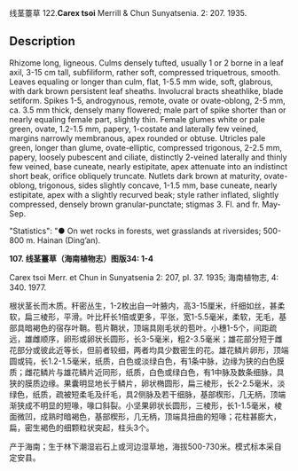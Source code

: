 线茎薹草
122.**Carex tsoi** Merrill & Chun Sunyatsenia. 2: 207. 1935.

## Description
Rhizome long, ligneous. Culms densely tufted, usually 1 or 2 borne in a leaf axil, 3-15 cm tall, subfiliform, rather soft, compressed triquetrous, smooth. Leaves equaling or longer than culm, flat, 1-5.5 mm wide, soft, glabrous, with dark brown persistent leaf sheaths. Involucral bracts sheathlike, blade setiform. Spikes 1-5, androgynous, remote, ovate or ovate-oblong, 2-5 mm, ca. 3.5 mm thick, densely many flowered; male part of spike shorter than or nearly equaling female part, slightly thin. Female glumes white or pale green, ovate, 1.2-1.5 mm, papery, 1-costate and laterally few veined, margins narrowly membranous, apex rounded or obtuse. Utricles pale green, longer than glume, ovate-elliptic, compressed trigonous, 2-2.5 mm, papery, loosely pubescent and ciliate, distinctly 2-veined laterally and thinly few veined, base cuneate, nearly estipitate, apex attenuate into an indistinct short beak, orifice obliquely truncate. Nutlets dark brown at maturity, ovate-oblong, trigonous, sides slightly concave, 1-1.5 mm, base cuneate, nearly estipitate, apex with a slightly recurved beak; style rather inflated, slightly compressed, densely brown granular-punctate; stigmas 3. Fl. and fr. May-Sep.

  "Statistics": "● On wet rocks in forests, wet grasslands at riversides; 500-800 m. Hainan (Ding’an).

**107. 线茎薹草（海南植物志）图版34: 1-4**

Carex tsoi Merr. et Chun in Sunyatsenia 2: 207, pl. 37. 1935; 海南植物志, 4: 340. 1977.

根状茎长而木质。秆密丛生，1-2枚出自一叶腋内，高3-15厘米，纤细如丝，甚柔软，扁三棱形，平滑。叶比秆长1倍或更多，平张，宽1-5.5毫米，柔软，无毛，基部具暗褐色的宿存叶鞘。苞片鞘状，顶端具刚毛状的苞叶。小穗1-5个，间距疏远，雄雌顺序，卵形或卵状长圆形，长3-5毫米，粗2-3.5毫米；雄花部分短于雌花部分或彼此近等长，但前者较细，两者均具少数密生的花。雄花鳞片卵形，顶端圆或钝，长1.2-1.5毫米，纸质，白色或淡绿白色，有1条中脉，边缘为狭的白色膜质；雌花鳞片与雄花鳞片近同形，纸质，白色或绿白色，有1中脉及数条细脉，具狭的膜质边缘。果囊明显地长于鳞片，卵状椭圆形，扁三棱形，长2-2.5毫米，淡绿色，纸质，疏被短柔毛及纤毛，具2侧脉及若干细脉，基部楔形，几无柄，顶端渐狭成不明显的短喙，喙口斜裂。小坚果卵状长圆形，三棱形，长1-1.5毫米，棱面微凹，成熟时暗褐色，基部楔形，几无柄，顶端具扭曲的短喙；花柱甚膨大，扁，密生褐色的细颗粒状突起，柱头3个。

产于海南；生于林下潮湿岩石上或河边湿草地，海拔500-730米。模式标本采自定安县。
